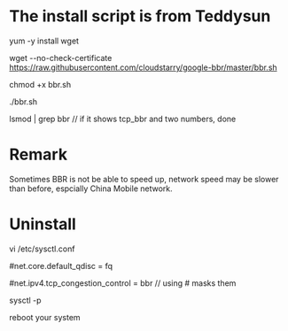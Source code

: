 # The install script is from Teddysun

yum -y install wget

wget --no-check-certificate https://raw.githubusercontent.com/cloudstarry/google-bbr/master/bbr.sh

chmod +x bbr.sh

./bbr.sh

lsmod | grep bbr    // if it shows tcp_bbr and two numbers, done



# Remark
Sometimes BBR is not be able to speed up, network speed may be slower than before, espcially China Mobile network.


# Uninstall

vi /etc/sysctl.conf

#net.core.default_qdisc = fq  

#net.ipv4.tcp_congestion_control = bbr    // using # masks them

sysctl -p

reboot  your system
